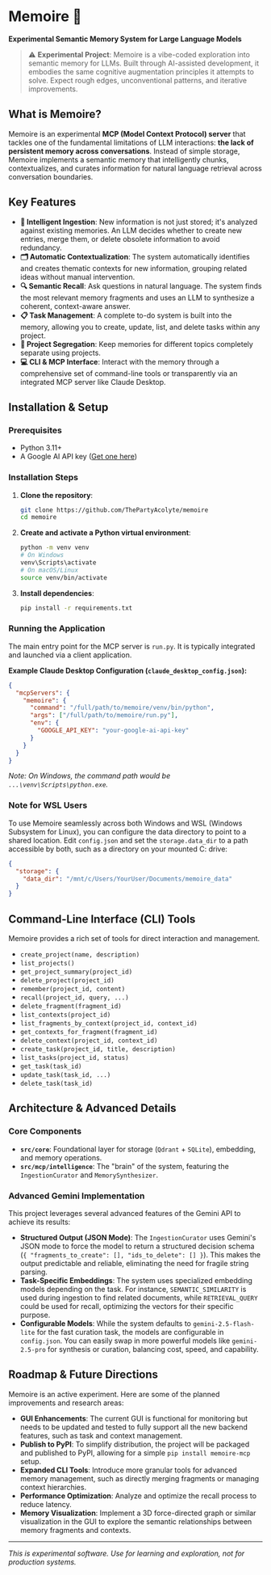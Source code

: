 # Memoire 🧠

**Experimental Semantic Memory System for Large Language Models**

> ⚠️ **Experimental Project**: Memoire is a vibe-coded exploration into semantic memory for LLMs. Built through AI-assisted development, it embodies the same cognitive augmentation principles it attempts to solve. Expect rough edges, unconventional patterns, and iterative improvements.

## What is Memoire?

Memoire is an experimental **MCP (Model Context Protocol) server** that tackles one of the fundamental limitations of LLM interactions: **the lack of persistent memory across conversations**. Instead of simple storage, Memoire implements a semantic memory that intelligently chunks, contextualizes, and curates information for natural language retrieval across conversation boundaries.

## Key Features

-   **🧠 Intelligent Ingestion**: New information is not just stored; it's analyzed against existing memories. An LLM decides whether to create new entries, merge them, or delete obsolete information to avoid redundancy.
-   **🗂️ Automatic Contextualization**: The system automatically identifies and creates thematic contexts for new information, grouping related ideas without manual intervention.
-   **🔍 Semantic Recall**: Ask questions in natural language. The system finds the most relevant memory fragments and uses an LLM to synthesize a coherent, context-aware answer.
-   **📋 Task Management**: A complete to-do system is built into the memory, allowing you to create, update, list, and delete tasks within any project.
-   **🧩 Project Segregation**: Keep memories for different topics completely separate using projects.
-   **💻 CLI & MCP Interface**: Interact with the memory through a comprehensive set of command-line tools or transparently via an integrated MCP server like Claude Desktop.

## Installation & Setup

### Prerequisites
-   Python 3.11+
-   A Google AI API key ([Get one here](https://makersuite.google.com/app/apikey))

### Installation Steps

1.  **Clone the repository**:
    ```bash
    git clone https://github.com/ThePartyAcolyte/memoire
    cd memoire
    ```
2.  **Create and activate a Python virtual environment**:
    ```bash
    python -m venv venv
    # On Windows
    venv\Scripts\activate
    # On macOS/Linux
    source venv/bin/activate
    ```
3.  **Install dependencies**:
    ```bash
    pip install -r requirements.txt
    ```

### Running the Application

The main entry point for the MCP server is `run.py`. It is typically integrated and launched via a client application.

**Example Claude Desktop Configuration (`claude_desktop_config.json`):**
```json
{
  "mcpServers": {
    "memoire": {
      "command": "/full/path/to/memoire/venv/bin/python",
      "args": ["/full/path/to/memoire/run.py"],
      "env": {
        "GOOGLE_API_KEY": "your-google-ai-api-key"
      }
    }
  }
}
```
*Note: On Windows, the command path would be `...\venv\Scripts\python.exe`.*

### Note for WSL Users

To use Memoire seamlessly across both Windows and WSL (Windows Subsystem for Linux), you can configure the data directory to point to a shared location. Edit `config.json` and set the `storage.data_dir` to a path accessible by both, such as a directory on your mounted C: drive:

```json
{
  "storage": {
    "data_dir": "/mnt/c/Users/YourUser/Documents/memoire_data"
  }
}
```

## Command-Line Interface (CLI) Tools

Memoire provides a rich set of tools for direct interaction and management.

-   `create_project(name, description)`
-   `list_projects()`
-   `get_project_summary(project_id)`
-   `delete_project(project_id)`
-   `remember(project_id, content)`
-   `recall(project_id, query, ...)`
-   `delete_fragment(fragment_id)`
-   `list_contexts(project_id)`
-   `list_fragments_by_context(project_id, context_id)`
-   `get_contexts_for_fragment(fragment_id)`
-   `delete_context(project_id, context_id)`
-   `create_task(project_id, title, description)`
-   `list_tasks(project_id, status)`
-   `get_task(task_id)`
-   `update_task(task_id, ...)`
-   `delete_task(task_id)`

## Architecture & Advanced Details

### Core Components

*   **`src/core`**: Foundational layer for storage (`Qdrant` + `SQLite`), embedding, and memory operations.
*   **`src/mcp/intelligence`**: The "brain" of the system, featuring the `IngestionCurator` and `MemorySynthesizer`.

### Advanced Gemini Implementation

This project leverages several advanced features of the Gemini API to achieve its results:

-   **Structured Output (JSON Mode)**: The `IngestionCurator` uses Gemini's JSON mode to force the model to return a structured decision schema (`{ "fragments_to_create": [], "ids_to_delete": [] }`). This makes the output predictable and reliable, eliminating the need for fragile string parsing.
-   **Task-Specific Embeddings**: The system uses specialized embedding models depending on the task. For instance, `SEMANTIC_SIMILARITY` is used during ingestion to find related documents, while `RETRIEVAL_QUERY` could be used for recall, optimizing the vectors for their specific purpose.
-   **Configurable Models**: While the system defaults to `gemini-2.5-flash-lite` for the fast curation task, the models are configurable in `config.json`. You can easily swap in more powerful models like `gemini-2.5-pro` for synthesis or curation, balancing cost, speed, and capability.

## Roadmap & Future Directions

Memoire is an active experiment. Here are some of the planned improvements and research areas:

-   **GUI Enhancements**: The current GUI is functional for monitoring but needs to be updated and tested to fully support all the new backend features, such as task and context management.
-   **Publish to PyPI**: To simplify distribution, the project will be packaged and published to PyPI, allowing for a simple `pip install memoire-mcp` setup.
-   **Expanded CLI Tools**: Introduce more granular tools for advanced memory management, such as directly merging fragments or managing context hierarchies.
-   **Performance Optimization**: Analyze and optimize the recall process to reduce latency.
-   **Memory Visualization**: Implement a 3D force-directed graph or similar visualization in the GUI to explore the semantic relationships between memory fragments and contexts.

---

*This is experimental software. Use for learning and exploration, not for production systems.*